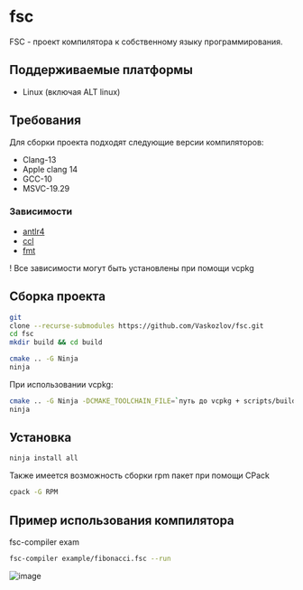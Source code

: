 # fsc

FSC - проект компилятора к собственному языку программирования.

## Поддерживаемые платформы

- Linux (включая ALT linux)

## Требования

Для сборки проекта подходят следующие версии компиляторов:

- Clang-13
- Apple clang 14
- GCC-10
- MSVC-19.29

### Зависимости

- [antlr4](https://www.antlr.org)
- [ccl](https://github.com/Vaskozlov/ccl-project)
- [fmt](https://github.com/fmtlib/fmt)

! Все зависимости могут быть установлены при помощи vcpkg

## Сборка проекта

```bash
git
clone --recurse-submodules https://github.com/Vaskozlov/fsc.git
cd fsc
mkdir build && cd build
```

```bash
cmake .. -G Ninja
ninja
```

При использовании vcpkg:

```bash
cmake .. -G Ninja -DCMAKE_TOOLCHAIN_FILE=`путь до vcpkg + scripts/buildsystems/vcpkg.cmake`
ninja
```

## Установка

```bash
ninja install all
```

Также имеется возможность сборки rpm пакет при помощи CPack

```bash
cpack -G RPM
```

## Пример использования компилятора

fsc-compiler exam

```bash
fsc-compiler example/fibonacci.fsc --run
```

![image](https://user-images.githubusercontent.com/46150969/228610779-734de800-f0b8-43db-96b3-4730b584a48e.png)
